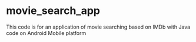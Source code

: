 movie_search_app
================

This code is for an application of movie searching based on IMDb with Java code on Android Mobile platform